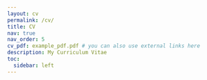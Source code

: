 ```yaml
---
layout: cv
permalink: /cv/
title: CV
nav: true
nav_order: 5
cv_pdf: example_pdf.pdf # you can also use external links here
description: My Curriculum Vitae
toc:
  sidebar: left
---
```

